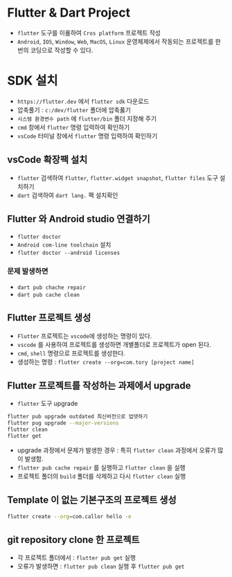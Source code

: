 # Flutter & Dart Project

- `flutter` 도구를 이룔하여 `Cros platform` 프로젝트 작성
- `Android`, `IOS`, `Window`, `Web`, `MacOS`, `Linux` 운영체제에서 작동되는 프로젝트를 한번의 코딩으로 작성할 수 있다.

# SDK 설치

- `https://flutter.dev` 에서 `flutter sdk` 다운로드
- 압축풀기 : `c:/dev/flutter` 폴더에 압축풇기
- `시스템 환경변수 path` 에 `flutter/bin` 폴더 지정해 주기
- `cmd` 창에서 `flutter` 명령 입력하여 확인하기
- `vsCode` 터미널 창에서 `flutter` 명령 입력하여 확인하기

## vsCode 확장팩 설치

- `flutter` 검색하여 `flutter`, `flutter.widget snapshot`, `flutter files` 도구 설치하기
- `dart` 검색하여 `dart lang.` 팩 설치확인

## Flutter 와 Android studio 연결하기

- `flutter doctor`
- `Android com-line toolchain` 설치
- `flutter doctor --android licenses`

### 문제 발생하면

- `dart pub chache repair`
- `dart pub cache clean`

## Flutter 프로젝트 생성

- `Flutter` 프로젝트는 `vscode`에 생성하는 명령이 있다.
- `vscode` 를 사용하여 프로젝트를 생성하면 개별폴더로 프로젝트가 open 된다.
- `cmd`, `shell` 명령으로 프로젝트를 생성한다.
- 생성하는 명령 : `flutter create --org=com.tory [project name]`

## Flutter 프로젝트를 작성하는 과제에서 upgrade

- `flutter` 도구 upgrade

```bash
flutter pub upgrade outdated 최신버전으로 업뎃하기
flutter pug upgrade --major-versions
flutter clean
flutter get
```

- upgrade 과정에서 문제가 발생한 경우 : 특히 `flutter clean` 과정에서 오류가 많이 발생함.
- `flutter pub cache repair` 를 실행하고 `flutter clean` 을 실행
- 프로젝트 폴더의 `build` 폴더를 삭제하고 다시 `flutter clean` 실행

## Template 이 없는 기본구조의 프로젝트 생성

```bash
flutter create --org=com.callor hello -e
```

## git repository clone 한 프로젝트

- 각 프로젝트 폴더에서 : `flutter pub get` 실행
- 오류가 발생하면 : `flutter pub clean` 실행 후 `flutter pub get`
